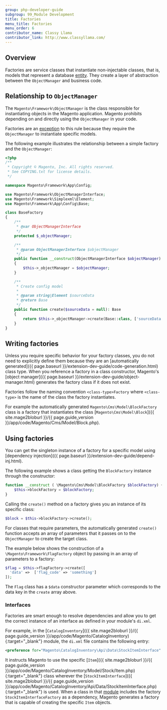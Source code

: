 ```yaml
---
group: php-developer-guide
subgroup: 99_Module Development
title: Factories
menu_title: Factories
menu_order: 6
contributor_name: Classy Llama
contributor_link: http://www.classyllama.com/
---
```


## Overview

Factories are service classes that instantiate non-injectable classes, that is, models that represent a database [entity](https://glossary.magento.com/entity).
They create a layer of abstraction between the `ObjectManager` and business code.

## Relationship to `ObjectManager`

The `Magento\Framework\ObjectManager` is the class responsible for instantiating objects in the Magento application.
Magento prohibits depending on and directly using the `ObjectManager` in your code.

Factories are an [exception](https://glossary.magento.com/exception) to this rule because they require the `ObjectManager` to instantiate specific models.

The following example illustrates the relationship between a simple factory and the `ObjectManager`:

```php
<?php
/**
 * Copyright © Magento, Inc. All rights reserved.
 * See COPYING.txt for license details.
 */

namespace Magento\Framework\App\Config;

use Magento\Framework\ObjectManagerInterface;
use Magento\Framework\Simplexml\Element;
use Magento\Framework\App\Config\Base;

class BaseFactory
{
    /**
     * @var ObjectManagerInterface
     */
    protected $_objectManager;

    /**
     * @param ObjectManagerInterface $objectManager
     */
    public function __construct(ObjectManagerInterface $objectManager)
    {
        $this->_objectManager = $objectManager;
    }

    /**
     * Create config model
     *
     * @param string|Element $sourceData
     * @return Base
     */
    public function create($sourceData = null): Base
    {
        return $this->_objectManager->create(Base::class, ['sourceData' => $sourceData]);
    }
}
```

## Writing factories

Unless you require specific behavior for your factory classes, you do not need to explicitly define them because they are an [automatically generated]({{ page.baseurl }}/extension-dev-guide/code-generation.html) class type.
When you reference a factory in a class constructor, Magento's [object manager]({{ page.baseurl }}/extension-dev-guide/object-manager.html) generates the factory class if it does not exist.

Factories follow the naming convention `<class-type>Factory` where `<class-type>` is the name of the class the factory instantiates.

For example the automatically generated `Magento\Cms\Model\BlockFactory` class is a factory that instantiates the class [`Magento\Cms\Model\Block`]({{ site.mage2bloburl }}/{{ page.guide_version }}/app/code/Magento/Cms/Model/Block.php).

## Using factories

You can get the singleton instance of a factory for a specific model using [dependency injection]({{ page.baseurl }}/extension-dev-guide/depend-inj.html).

The following example shows a class getting the `BlockFactory` instance through the constructor:

```php
function __construct ( \Magento\Cms\Model\BlockFactory $blockFactory) {
    $this->blockFactory = $blockFactory;
}
```

Calling the `create()` method on a factory gives you an instance of its specific class:

```php
$block = $this->blockFactory->create();
```

For classes that require parameters, the automatically generated `create()` function accepts an array of parameters that it passes on to the `ObjectManager` to create the target class.

The example below shows the construction of a `\Magento\Framework\FlagFactory` object by passing in an array of parameters to a factory:

```php
$flag = $this->flagFactory->create([
  'data' =>  ['flag_code' => 'something']
]);
```

The `Flag` class has a `$data` constructor parameter which corresponds to the data key in the `create` array above.

### Interfaces

Factories are smart enough to resolve dependencies and allow you to get the correct instance of an interface as defined in your module's `di.xml`.

For example, in the [`CatalogInventory`]({{ site.mage2bloburl }}/{{ page.guide_version }}/app/code/Magento/CatalogInventory){:target="_blank"} module, the `di.xml` file contains the following entry:

```xml
<preference for="Magento\CatalogInventory\Api\Data\StockItemInterface" type="Magento\CatalogInventory\Model\Stock\Item" />
```

It instructs Magento to use the specific [`Item`]({{ site.mage2bloburl }}/{{ page.guide_version }}/app/code/Magento/CatalogInventory/Model/Stock/Item.php){:target="_blank"} class wherever the [`StockItemInterface`]({{ site.mage2bloburl }}/{{ page.guide_version }}/app/code/Magento/CatalogInventory/Api/Data/StockItemInterface.php){:target="_blank"} is used.
When a class in that [module](https://glossary.magento.com/module) includes the factory `StockItemInterfaceFactory` as a dependency, Magento generates a factory that is capable of creating the specific `Item` objects.
